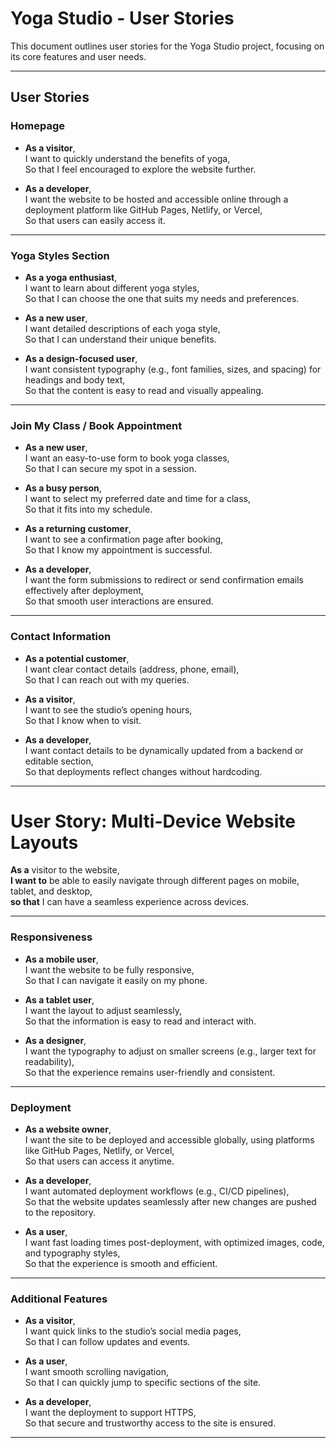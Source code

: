 # Yoga Studio - User Stories

This document outlines user stories for the Yoga Studio project, focusing on its core features and user needs.

---

## User Stories

### Homepage

- **As a visitor**,  
  I want to quickly understand the benefits of yoga,  
  So that I feel encouraged to explore the website further.


- **As a developer**,  
  I want the website to be hosted and accessible online through a deployment platform like GitHub Pages, Netlify, or Vercel,  
  So that users can easily access it.

---

### Yoga Styles Section

- **As a yoga enthusiast**,  
  I want to learn about different yoga styles,  
  So that I can choose the one that suits my needs and preferences.

- **As a new user**,  
  I want detailed descriptions of each yoga style,  
  So that I can understand their unique benefits.

- **As a design-focused user**,  
  I want consistent typography (e.g., font families, sizes, and spacing) for headings and body text,  
  So that the content is easy to read and visually appealing.

---

### Join My Class / Book Appointment

- **As a new user**,  
  I want an easy-to-use form to book yoga classes,  
  So that I can secure my spot in a session.

- **As a busy person**,  
  I want to select my preferred date and time for a class,  
  So that it fits into my schedule.

- **As a returning customer**,  
  I want to see a confirmation page after booking,  
  So that I know my appointment is successful.

- **As a developer**,  
  I want the form submissions to redirect or send confirmation emails effectively after deployment,  
  So that smooth user interactions are ensured.

---

### Contact Information

- **As a potential customer**,  
  I want clear contact details (address, phone, email),  
  So that I can reach out with my queries.

- **As a visitor**,  
  I want to see the studio’s opening hours,  
  So that I know when to visit.

- **As a developer**,  
  I want contact details to be dynamically updated from a backend or editable section,  
  So that deployments reflect changes without hardcoding.

---

# User Story: Multi-Device Website Layouts

**As a** visitor to the website,  
**I want to** be able to easily navigate through different pages on mobile, tablet, and desktop,  
**so that** I can have a seamless experience across devices.

---

### Responsiveness

- **As a mobile user**,  
  I want the website to be fully responsive,  
  So that I can navigate it easily on my phone.

- **As a tablet user**,  
  I want the layout to adjust seamlessly,  
  So that the information is easy to read and interact with.

- **As a designer**,  
  I want the typography to adjust on smaller screens (e.g., larger text for readability),  
  So that the experience remains user-friendly and consistent.

---

### Deployment

- **As a website owner**,  
  I want the site to be deployed and accessible globally, using platforms like GitHub Pages, Netlify, or Vercel,  
  So that users can access it anytime.

- **As a developer**,  
  I want automated deployment workflows (e.g., CI/CD pipelines),  
  So that the website updates seamlessly after new changes are pushed to the repository.

- **As a user**,  
  I want fast loading times post-deployment, with optimized images, code, and typography styles,  
  So that the experience is smooth and efficient.

---

### Additional Features

- **As a visitor**,  
  I want quick links to the studio’s social media pages,  
  So that I can follow updates and events.

- **As a user**,  
  I want smooth scrolling navigation,  
  So that I can quickly jump to specific sections of the site.

- **As a developer**,  
  I want the deployment to support HTTPS,  
  So that secure and trustworthy access to the site is ensured.

---


